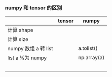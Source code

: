 ### numpy 和 tensor 的区别



|                      | tensor | numpy       |
| -------------------- | ------ | ----------- |
| 计算 shape           |        |             |
| 计算 size            |        |             |
| numpy 数组 a 转 list |        | a.tolist()  |
| list a 转为 numpy    |        | np.array(a) |
|                      |        |             |
|                      |        |             |
|                      |        |             |
|                      |        |             |
|                      |        |             |




